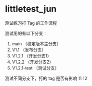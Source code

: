 # littletest_jun
测试练习打 Tag 的工作流程

测试用的有以下分支：
1. main （稳定版本主分支）
2. V1.1 （发布分支）
3. V1.2.1 （开发分支1）
4. V1.2.2 （开发分支2）
5. V1.2.1-test （测试分支）

测试不同分支下，打的 tag 是否有影响
11
12